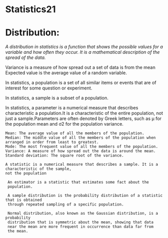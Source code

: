 # Statistics21
# Distribution:
_A distribution in statistics is a function that shows the possible values for a variable and how often they occur. It is a mathematical description of the spread of the data._

Variance is a measure of how spread out a set of data is from the mean
Expected value is the average value of a random variable. 

In statistics, a population is a set of all similar items or
events that are of interest for some question or experiment.

In statistics, a sample is a subset of a population.

In statistics, a parameter is a numerical measure that 
describes characteristic a population.It is a characteristic of 
the entire population, not just a sample.Parameters are often 
denoted by Greek letters, such as μ for the population mean and 
 σ2 for the population variance.
 
 
    Mean: The average value of all the members of the population.
    Median: The middle value of all the members of the population when arranged in order from least to greatest.
    Mode: The most frequent value of all the members of the population.
    Variance: A measure of how spread out the data is around the mean.
    Standard deviation: The square root of the variance.
    
    A statistic is a numerical measure that describes a sample. It is a characteristic of the sample, 
    not the population
    
     An estimator is a statistic that estimates some fact about the
     population.
     
     A sample distribution is the probability distribution of a statistic that is obtained 
     through repeated sampling of a specific population.
     
     Normal distribution, also known as the Gaussian distribution, is a probability 
     distribution that is symmetric about the mean, showing that data 
     near the mean are more frequent in occurrence than data far from 
     the mean. 
